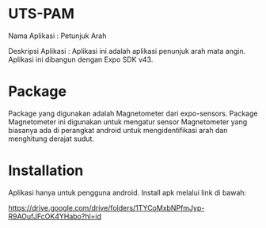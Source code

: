 # UTS-PAM

Nama Aplikasi : Petunjuk Arah

Deskripsi Aplikasi : Aplikasi ini adalah aplikasi penunjuk arah mata angin. Aplikasi ini dibangun dengan Expo SDK v43.

# Package

Package yang digunakan adalah Magnetometer dari expo-sensors. Package Magnetometer ini digunakan untuk mengatur sensor Magnetometer yang biasanya ada di perangkat android untuk mengidentifikasi arah dan menghitung derajat sudut.

# Installation

Aplikasi hanya untuk pengguna android. Install apk melalui link di bawah:

https://drive.google.com/drive/folders/1TYCoMxbNPfmJyp-R9AOufJFcOK4YHabo?hl=id

